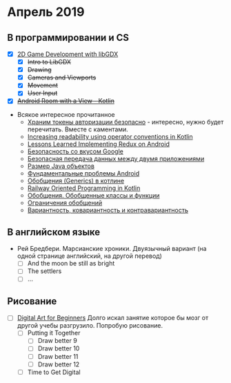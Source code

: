 # Апрель 2019
## В программировании и CS
 - [x] [2D Game Development with libGDX](https://www.udacity.com/course/2d-game-development-with-libgdx--ud405)
   - [x] ~~Intro to LibGDX~~
   - [x] ~~Drawing~~
   - [x] ~~Cameras and Viewports~~
   - [x] ~~Movement~~
   - [x] ~~User Input~~

 - [x] ~~[Android Room with a View - Kotlin](https://codelabs.developers.google.com/codelabs/android-room-with-a-view-kotlin/index.html?index=..%2F..index#0)~~

 - Всякое интересное прочитанное
   - [Храним токены авторизации безопасно](https://habr.com/ru/post/423753/) - интересно, нужно будет перечитать. Вместе с каментами.
   - [Increasing readability using operator conventions in Kotlin](https://proandroiddev.com/increasing-readability-using-operator-conventions-in-kotlin-d518541f4c0a)
   - [Lessons Learned Implementing Redux on Android](https://hackernoon.com/lessons-learned-implementing-redux-on-android-cba1bed40c41)
   - [Безопасность со вкусом Google](https://habr.com/ru/company/redmadrobot/blog/452252/)
   - [Безопасная передача данных между двумя приложениями](https://habr.com/ru/company/tinkoff/blog/448198/)
   - [Размер Java объектов](https://habr.com/ru/post/134102/)
   - [Фундаментальные проблемы Android](http://javanese.online/%D1%81%D1%82%D0%B0%D1%82%D1%8C%D0%B8/%D1%84%D1%83%D0%BD%D0%B4%D0%B0%D0%BC%D0%B5%D0%BD%D1%82%D0%B0%D0%BB%D1%8C%D0%BD%D1%8B%D0%B5_%D0%BF%D1%80%D0%BE%D0%B1%D0%BB%D0%B5%D0%BC%D1%8B_android)
   - [Обобщения (Generics) в котлине](https://kotlinlang.ru/docs/reference/generics.html)
   - [Railway Oriented Programming in Kotlin](https://proandroiddev.com/railway-oriented-programming-in-kotlin-f1bceed399e5)
   - [Обобщения. Обобщенные классы и функции](https://metanit.com/java/kotlin/6.1.php)
   - [Ограничения обобщений](https://metanit.com/java/kotlin/6.2.php)
   - [Вариантность, ковариантность и контравариантность](https://metanit.com/java/kotlin/6.3.php) 
 
## В английском языке
- Рей Бредбери. Марсианские хроники. Двуязычный вариант (на одной странице английский, на другой перевод)
  - [ ] And the moon be still as bright
  - [ ] The settlers
  - [ ] ...

## Рисование
- [ ] [Digital Art for Beginners](https://www.udemy.com/digital-art-101-from-beginner-to-pro) Долго искал занятие которое бы мозг от другой учебы разгрузило. Попробую рисование.
  - [ ] Putting it Together
    - [ ] Draw better 9
    - [ ] Draw better 10
    - [ ] Draw better 11
    - [ ] Draw better 12
  - [ ] Time to Get Digital